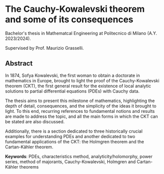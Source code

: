 # The Cauchy-Kowalevski theorem and some of its consequences

Bachelor's thesis in Mathematcal Engineering at Politecnico di Milano (A.Y. 2023/2024).

Supervised by Prof. Maurizio Grasselli.

## Abstract

In 1874, Sofya Kowalevski, the first woman to obtain a doctorate in mathematics in Europe, brought to light the proof of the Cauchy-Kowalevski theorem (CKT), the first general result for the existence of local analytic solutions to partial differential equations (PDEs) with Cauchy data.

The thesis aims to present this milestone of mathematics, highlighting the depth of detail, consequences, and the simplicity of the ideas it brought to light. To this end, recurring references to fundamental notions and results are made to address the topic, and all the main forms in which the CKT can be stated are also discussed.

Additionally, there is a section dedicated to three historically crucial examples for understanding PDEs and another dedicated to two fundamental applications of the CKT: the Holmgren theorem and the Cartan-Kähler theorem.

__Keywords__: PDEs, characteristics method, analyticity/holomorphy, power series, method of majorants, Cauchy-Kowalevski, Holmgren and Cartan-Kähler theorems
